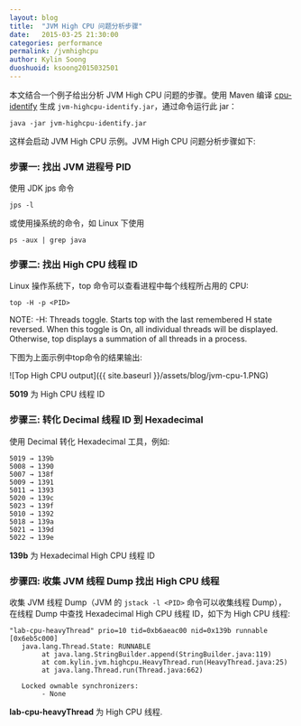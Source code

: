 ```yaml
---
layout: blog
title:  "JVM High CPU 问题分析步骤"
date:   2015-03-25 21:30:00
categories: performance
permalink: /jvmhighcpu
author: Kylin Soong
duoshuoid: ksoong2015032501
---
```


本文结合一个例子给出分析 JVM High CPU 问题的步骤。使用 Maven 编译 [cpu-identify](https://github.com/kylinsoong/JVM/tree/master/jvm/cpu/identify) 生成 `jvm-highcpu-identify.jar`，通过命令运行此 jar：

~~~
java -jar jvm-highcpu-identify.jar
~~~

这样会启动 JVM High CPU 示例。JVM High CPU 问题分析步骤如下:

### 步骤一: 找出 JVM 进程号 PID

使用 JDK jps 命令

~~~
jps -l
~~~

或使用操系统的命令，如 Linux 下使用

~~~
ps -aux | grep java
~~~

### 步骤二: 找出 High CPU 线程 ID

Linux 操作系统下，top 命令可以查看进程中每个线程所占用的 CPU:

~~~
top -H -p <PID>
~~~

NOTE: -H: Threads toggle. Starts top with the last remembered H state reversed. When this toggle is On, all individual threads will be displayed. Otherwise, top displays a summation of all threads in a process. 

下图为上面示例中top命令的结果输出:

![Top High CPU output]({{ site.baseurl }}/assets/blog/jvm-cpu-1.PNG)

**5019** 为 High CPU 线程 ID

### 步骤三: 转化 Decimal 线程 ID 到 Hexadecimal

使用 Decimal 转化 Hexadecimal 工具，例如:

~~~
5019 → 139b
5008 → 1390
5007 → 138f
5009 → 1391
5011 → 1393
5020 → 139c
5023 → 139f
5010 → 1392
5018 → 139a
5021 → 139d
5022 → 139e
~~~

**139b** 为 Hexadecimal High CPU 线程 ID

### 步骤四: 收集 JVM 线程 Dump 找出 High CPU 线程

收集 JVM 线程 Dump（JVM 的 `jstack -l <PID>` 命令可以收集线程 Dump），在线程 Dump 中查找 Hexadecimal High CPU 线程 ID，如下为 High CPU 线程:

~~~
"lab-cpu-heavyThread" prio=10 tid=0xb6aeac00 nid=0x139b runnable [0x6eb5c000]
   java.lang.Thread.State: RUNNABLE
        at java.lang.StringBuilder.append(StringBuilder.java:119)
        at com.kylin.jvm.highcpu.HeavyThread.run(HeavyThread.java:25)
        at java.lang.Thread.run(Thread.java:662)

   Locked ownable synchronizers:
        - None
~~~

**lab-cpu-heavyThread** 为 High CPU 线程.
